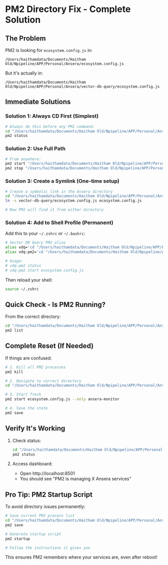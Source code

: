 # PM2 Directory Fix - Complete Solution

## The Problem
PM2 is looking for `ecosystem.config.js` in:
```
/Users/haithamdata/Documents/Haitham Old/Npipeline/APP/Personal/Ansera/ecosystem.config.js
```

But it's actually in:
```
/Users/haithamdata/Documents/Haitham Old/Npipeline/APP/Personal/Ansera/vector-db-query/ecosystem.config.js
```

## Immediate Solutions

### Solution 1: Always CD First (Simplest)
```bash
# Always do this before any PM2 command:
cd "/Users/haithamdata/Documents/Haitham Old/Npipeline/APP/Personal/Ansera/vector-db-query"
pm2 status
```

### Solution 2: Use Full Path
```bash
# From anywhere:
pm2 start "/Users/haithamdata/Documents/Haitham Old/Npipeline/APP/Personal/Ansera/vector-db-query/ecosystem.config.js"
pm2 stop "/Users/haithamdata/Documents/Haitham Old/Npipeline/APP/Personal/Ansera/vector-db-query/ecosystem.config.js"
```

### Solution 3: Create a Symlink (One-time setup)
```bash
# Create a symbolic link in the Ansera directory
cd "/Users/haithamdata/Documents/Haitham Old/Npipeline/APP/Personal/Ansera"
ln -s vector-db-query/ecosystem.config.js ecosystem.config.js

# Now PM2 will find it from either directory
```

### Solution 4: Add to Shell Profile (Permanent)
Add this to your `~/.zshrc` or `~/.bashrc`:

```bash
# Vector DB Query PM2 alias
alias vdq='cd "/Users/haithamdata/Documents/Haitham Old/Npipeline/APP/Personal/Ansera/vector-db-query"'
alias vdq-pm2='cd "/Users/haithamdata/Documents/Haitham Old/Npipeline/APP/Personal/Ansera/vector-db-query" && pm2'

# Usage:
# vdq-pm2 status
# vdq-pm2 start ecosystem.config.js
```

Then reload your shell:
```bash
source ~/.zshrc
```

## Quick Check - Is PM2 Running?

From the correct directory:
```bash
cd "/Users/haithamdata/Documents/Haitham Old/Npipeline/APP/Personal/Ansera/vector-db-query"
pm2 list
```

## Complete Reset (If Needed)

If things are confused:
```bash
# 1. Kill all PM2 processes
pm2 kill

# 2. Navigate to correct directory
cd "/Users/haithamdata/Documents/Haitham Old/Npipeline/APP/Personal/Ansera/vector-db-query"

# 3. Start fresh
pm2 start ecosystem.config.js --only ansera-monitor

# 4. Save the state
pm2 save
```

## Verify It's Working

1. Check status:
   ```bash
   cd "/Users/haithamdata/Documents/Haitham Old/Npipeline/APP/Personal/Ansera/vector-db-query"
   pm2 status
   ```

2. Access dashboard:
   - Open http://localhost:8501
   - You should see "PM2 is managing X Ansera services"

## Pro Tip: PM2 Startup Script

To avoid directory issues permanently:
```bash
# Save current PM2 process list
cd "/Users/haithamdata/Documents/Haitham Old/Npipeline/APP/Personal/Ansera/vector-db-query"
pm2 save

# Generate startup script
pm2 startup

# Follow the instructions it gives you
```

This ensures PM2 remembers where your services are, even after reboot!